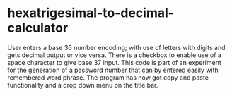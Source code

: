 # hexatrigesimal-to-decimal-calculator
User enters a base 36 number encoding; with use of letters with digits and gets decimal output or vice versa.
There is a checkbox to enable use of a space character to give base 37 input.
This code is part of an experiment for the generation of a password number that can by entered easily with remembered word phrase.
The program has now got copy and paste functionality and a drop down menu on the title bar.

